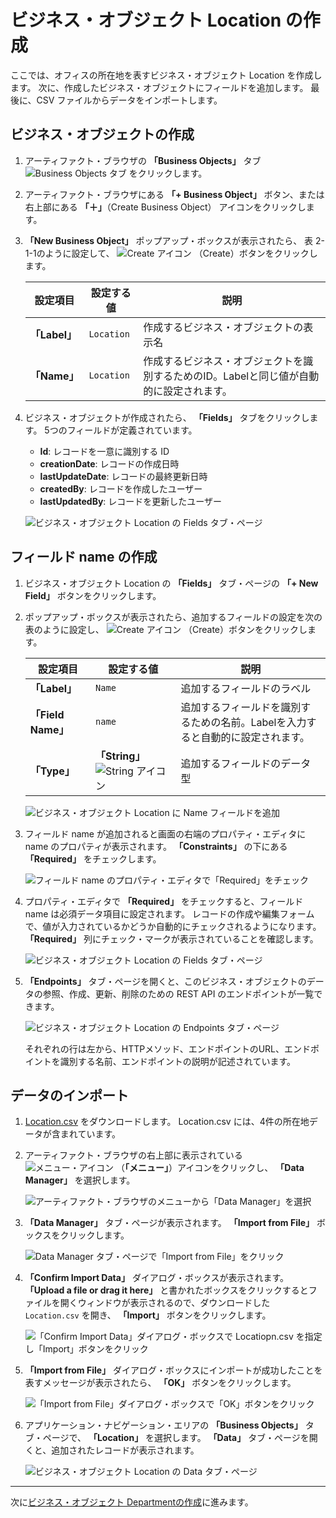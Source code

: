 # ビジネス・オブジェクト Location の作成

ここでは、オフィスの所在地を表すビジネス・オブジェクト Location を作成します。
次に、作成したビジネス・オブジェクトにフィールドを追加します。
最後に、CSV ファイルからデータをインポートします。

## ビジネス・オブジェクトの作成

1.  アーティファクト・ブラウザの **「Business Objects」** タブ
    ![Business Objects タブ](../icons/vbcsca_bo_icon.png)
    をクリックします。

1.  アーティファクト・ブラウザにある **「+ Business Object」** ボタン、または右上部にある **「＋」**（Create Business Object） アイコンをクリックします。

1.  **「New Business Object」** ポップアップ・ボックスが表示されたら、 表 2-1-1のように設定して、
    ![Create アイコン](../icons/vbcsca_create_icon.png)
    （Create）ボタンをクリックします。

    | 設定項目 | 設定する値 | 説明 |
    |---|---|---|
    | **「Label」** | `Location` | 作成するビジネス・オブジェクトの表示名 |
    | **「Name」** | `Location` | 作成するビジネス・オブジェクトを識別するためのID。Labelと同じ値が自動的に設定されます。|

1.  ビジネス・オブジェクトが作成されたら、 **「Fields」** タブをクリックします。
    5つのフィールドが定義されています。

    - **Id**: レコードを一意に識別する ID
    - **creationDate**: レコードの作成日時
    - **lastUpdateDate**: レコードの最終更新日時
    - **createdBy**: レコードを作成したユーザー
    - **lastUpdatedBy**: レコードを更新したユーザー

    ![ビジネス・オブジェクト Location の Fields タブ・ページ](images/location_fields.png)

## フィールド name の作成

1.  ビジネス・オブジェクト Location の **「Fields」** タブ・ページの **「+ New Field」** ボタンをクリックします。

1.  ポップアップ・ボックスが表示されたら、追加するフィールドの設定を次の表のように設定し、
    ![Create アイコン](../icons/vbcsca_create_icon.png)
    （Create）ボタンをクリックします。

    | 設定項目 | 設定する値 | 説明 |
    |---|---|---|
    | **「Label」** | `Name` | 追加するフィールドのラベル |
    | **「Field Name」** | `name` | 追加するフィールドを識別するための名前。Labelを入力すると自動的に設定されます。 |
    | **「Type」** | **「String」** ![String アイコン](../icons/vbcsca_textfield_icon.png) | 追加するフィールドのデータ型 |

    ![ビジネス・オブジェクト Location に Name フィールドを追加](images/location_name.png)

1.  フィールド name が追加されると画面の右端のプロパティ・エディタに name のプロパティが表示されます。
    **「Constraints」** の下にある **「Required」** をチェックします。

    ![フィールド name のプロパティ・エディタで「Required」をチェック](images/property_editor_required.png)

1.  プロパティ・エディタで **「Required」** をチェックすると、フィールド name は必須データ項目に設定されます。
    レコードの作成や編集フォームで、値が入力されているかどうか自動的にチェックされるようになります。
    **「Required」** 列にチェック・マークが表示されていることを確認します。

    ![ビジネス・オブジェクト Location の Fields タブ・ページ](images/location_fields2.png)

1.  **「Endpoints」** タブ・ページを開くと、このビジネス・オブジェクトのデータの参照、作成、更新、削除のための REST API のエンドポイントが一覧できます。

    ![ビジネス・オブジェクト Location の Endpoints タブ・ページ](images/Endpoints.png)

    それぞれの行は左から、HTTPメソッド、エンドポイントのURL、エンドポイントを識別する名前、エンドポイントの説明が記述されています。

## データのインポート

1.  [Location.csv](Location.csv) をダウンロードします。
    Location.csv には、4件の所在地データが含まれています。

1.  アーティファクト・ブラウザの右上部に表示されている
    ![メニュー・アイコン](../icons/vbcsca_menu_icon.png)
    （**「メニュー」**）アイコンをクリックし、 **「Data Manager」** を選択します。

    ![アーティファクト・ブラウザのメニューから「Data Manager」を選択](images/bo_menu_data_manager.png)

1.  **「Data Manager」** タブ・ページが表示されます。
    **「Import from File」** ボックスをクリックします。

    ![Data Manager タブ・ページで「Import from File」をクリック](images/file_importer.png)

1.  **「Confirm Import Data」** ダイアログ・ボックスが表示されます。
    **「Upload a file or drag it here」** と書かれたボックスをクリックするとファイルを開くウィンドウが表示されるので、ダウンロードした `Location.csv` を開き、 **「Import」** ボタンをクリックします。

    ![「Confirm Import Data」ダイアログ・ボックスで Locatiopn.csv を指定し「Import」ボタンをクリック](images/confirm_import_data.png)

1.  **「Import from File」** ダイアログ・ボックスにインポートが成功したことを表すメッセージが表示されたら、 **「OK」** ボタンをクリックします。

    ![「Import from File」ダイアログ・ボックスで「OK」ボタンをクリック](images/import_from_file.png)

1.  アプリケーション・ナビゲーション・エリアの **「Business Objects」** タブ・ページで、 **「Location」** を選択します。
    **「Data」** タブ・ページを開くと、追加されたレコードが表示されます。

    ![ビジネス・オブジェクト Location の Data タブ・ページ](images/location_data.png)

----

次に[ビジネス・オブジェクト Departmentの作成](create_bo_department.md)に進みます。
